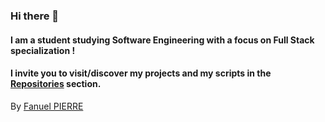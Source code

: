 ### Hi there 👋
#### I am a student studying Software Engineering with a focus on Full Stack specialization !
#### I invite you to visit/discover my projects and my scripts in the [Repositories](https://www.github.com/Fpierr?tab=repositories) section.

By [Fanuel PIERRE](https://www.github.com/Fpierr)

<!--
**Fpierr/Fpierr** is a ✨ _special_ ✨ repository because its `README.md` (this file) appears on your GitHub profile.

Here are some ideas to get you started:

- 🔭 I’m currently working on ...
- 🌱 I’m currently learning ...
- 👯 I’m looking to collaborate on ...
- 🤔 I’m looking for help with ...
- 💬 Ask me about ...
- 📫 How to reach me: ...
- 😄 Pronouns: ...
- ⚡ Fun fact: ...
-->
